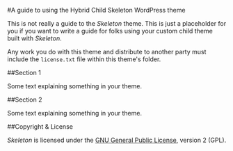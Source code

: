 #A guide to using the Hybrid Child Skeleton WordPress theme

This is not really a guide to the <em>Skeleton</em> theme.  This is just a placeholder for you if you want to write a guide for folks using your custom child theme built with <em>Skeleton</em>.

Any work you do with this theme and distribute to another party must include the <code>license.txt</code> file within this theme's folder.

##Section 1

Some text explaining something in your theme.

##Section 2

Some text explaining something in your theme.

##Copyright &amp; License

<em>Skeleton</em> is licensed under the <a href="http://www.gnu.org/licenses/old-licenses/gpl-2.0.html" title="GNU GPL">GNU General Public License</a>, version 2 (GPL).</p>
